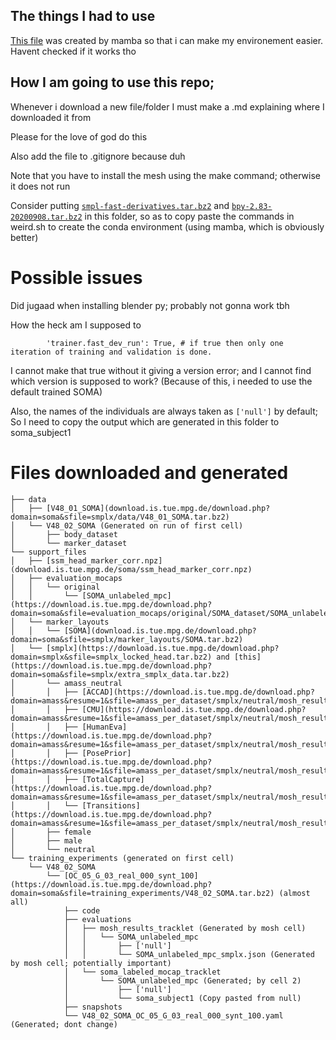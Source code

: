 ## The things I had to use 

[This file](./environment.yml) was created by mamba so that i can make my environement easier. Havent checked if it works tho

## How I am going to use this repo;

Whenever i download a new file/folder I must make a .md explaining where I downloaded it from

Please for the love of god do this

Also add the file to .gitignore
because duh

Note that you have to install the mesh using the make command; otherwise it does not run

Consider putting [`smpl-fast-derivatives.tar.bz2`](https://download.is.tue.mpg.de/download.php?domain=soma&sfile=smpl-fast-derivatives.tar.bz2) and [`bpy-2.83-20200908.tar.bz2`](https://download.is.tue.mpg.de/download.php?domain=soma&sfile=blender/bpy-2.83-20200908.tar.bz2) in this folder, so as to copy paste the commands in weird.sh to create the conda environment (using mamba, which is obviously better)

# Possible issues
Did jugaad when installing blender py; probably not gonna work tbh

How the heck am I supposed to 
```
        'trainer.fast_dev_run': True, # if true then only one iteration of training and validation is done.

```

I cannot make that true without it giving a version error; and I cannot find which version is supposed to work?
(Because of this, i needed to use the default trained SOMA)

Also, the names of the individuals are always taken as `['null']` by default; So I need to copy the output which are generated in this folder to soma_subject1 



# Files downloaded and generated

```
├── data
│   ├── [V48_01_SOMA](download.is.tue.mpg.de/download.php?domain=soma&sfile=smplx/data/V48_01_SOMA.tar.bz2)
│   └── V48_02_SOMA (Generated on run of first cell)
│       ├── body_dataset
│       └── marker_dataset
└── support_files
│   ├── [ssm_head_marker_corr.npz](download.is.tue.mpg.de/soma/ssm_head_marker_corr.npz)
│   ├── evaluation_mocaps
│   │   └── original
│   │       └── [SOMA_unlabeled_mpc](https://download.is.tue.mpg.de/download.php?domain=soma&sfile=evaluation_mocaps/original/SOMA_dataset/SOMA_unlabeled_mpc.tar.bz2)
│   └── marker_layouts
│   │   └── [SOMA](download.is.tue.mpg.de/download.php?domain=soma&sfile=smplx/marker_layouts/SOMA.tar.bz2)
│   └── [smplx](https://download.is.tue.mpg.de/download.php?domain=smplx&sfile=smplx_locked_head.tar.bz2) and [this](https://download.is.tue.mpg.de/download.php?domain=soma&sfile=smplx/extra_smplx_data.tar.bz2)
│       └── amass_neutral
│       │   ├── [ACCAD](https://download.is.tue.mpg.de/download.php?domain=amass&resume=1&sfile=amass_per_dataset/smplx/neutral/mosh_results/ACCAD.tar.bz2)
│       │   ├── [CMU](https://download.is.tue.mpg.de/download.php?domain=amass&resume=1&sfile=amass_per_dataset/smplx/neutral/mosh_results/CMU.tar.bz2)
│       │   ├── [HumanEva](https://download.is.tue.mpg.de/download.php?domain=amass&resume=1&sfile=amass_per_dataset/smplx/neutral/mosh_results/HumanEva.tar.bz2)
│       │   ├── [PosePrior](https://download.is.tue.mpg.de/download.php?domain=amass&resume=1&sfile=amass_per_dataset/smplx/neutral/mosh_results/PosePrior.tar.bz2)
│       │   ├── [TotalCapture](https://download.is.tue.mpg.de/download.php?domain=amass&resume=1&sfile=amass_per_dataset/smplx/neutral/mosh_results/TotalCapture.tar.bz2)
│       │   └── [Transitions](https://download.is.tue.mpg.de/download.php?domain=amass&resume=1&sfile=amass_per_dataset/smplx/neutral/mosh_results/Transitions.tar.bz2)
│       ├── female
│       ├── male
│       └── neutral
└── training_experiments (generated on first cell)
    └── V48_02_SOMA
        └── [OC_05_G_03_real_000_synt_100](https://download.is.tue.mpg.de/download.php?domain=soma&sfile=training_experiments/V48_02_SOMA.tar.bz2) (almost all)
            ├── code
            ├── evaluations
            │   ├── mosh_results_tracklet (Generated by mosh cell)
            │   │   └── SOMA_unlabeled_mpc
            │   │       ├── ['null']
            │   │       └── SOMA_unlabeled_mpc_smplx.json (Generated by mosh cell; potentially important)
            │   └── soma_labeled_mocap_tracklet
            │       └── SOMA_unlabeled_mpc (Generated; by cell 2)
            │           ├── ['null']
            │           └── soma_subject1 (Copy pasted from null)
            ├── snapshots 
            └── V48_02_SOMA_OC_05_G_03_real_000_synt_100.yaml (Generated; dont change)
```